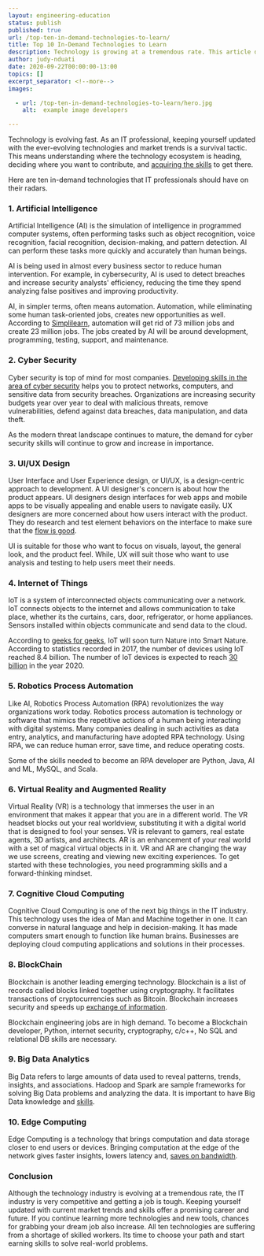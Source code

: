 ```yaml
---
layout: engineering-education
status: publish
published: true
url: /top-ten-in-demand-technologies-to-learn/
title: Top 10 In-Demand Technologies to Learn
description: Technology is growing at a tremendous rate. This article describes 10 demanding technologies to learn and focus on building skills.
author: judy-nduati
date: 2020-09-22T00:00:00-13:00
topics: []
excerpt_separator: <!--more-->
images:

  - url: /top-ten-in-demand-technologies-to-learn/hero.jpg
    alt:  example image developers

---
```

Technology is evolving fast. As an IT professional, keeping yourself updated with the ever-evolving technologies and market trends is a survival tactic. This means understanding where the technology ecosystem is heading, deciding where you want to contribute, and [acquiring the skills](https://www.simplilearn.com/top-technology-trends-and-jobs-article) to get there.
<!--more-->

Here are ten in-demand technologies that IT professionals should have on their radars.

### 1. Artificial Intelligence
Artificial Intelligence (AI) is the simulation of intelligence in programmed computer systems, often performing tasks such as object recognition, voice recognition, facial recognition, decision-making, and pattern detection. AI can perform these tasks more quickly and accurately than human beings.

AI is being used in almost every business sector to reduce human intervention. For example, in cybersecurity, AI is used to detect breaches and increase security analysts' efficiency, reducing the time they spend analyzing false positives and improving productivity.

AI, in simpler terms, often means automation. Automation, while eliminating some human task-oriented jobs, creates new opportunities as well. According to [Simplilearn](https://www.simplilearn.com/top-technology-trends-and-jobs-article), automation will get rid of 73 million jobs and create 23 million jobs. The jobs created by AI will be around development, programming, testing, support, and maintenance.

### 2. Cyber Security
Cyber security is top of mind for most companies. [Developing skills in the area of cyber security](https://www.geeksforgeeks.org/top-10-technology-trends-that-you-can-learn-in-2020/) helps you to protect networks, computers, and sensitive data from security breaches. Organizations are increasing security budgets year over year to deal with malicious threats, remove vulnerabilities, defend against data breaches, data manipulation, and data theft.

As the modern threat landscape continues to mature, the demand for cyber security skills will continue to grow and increase in importance.

### 3. UI/UX Design
User Interface and User Experience design, or UI/UX, is a design-centric approach to development. A UI designer's concern is about how the product appears. UI designers design interfaces for web apps and mobile apps to be visually appealing and enable users to navigate easily. UX designers are more concerned about how users interact with the product. They do research and test element behaviors on the interface to make sure that the [flow is good](https://www.fastcompany.com/3032719/ui-ux-who-does-what-a-designers-guide-to-the-tech-industry).

UI is suitable for those who want to focus on visuals, layout, the general look, and the product feel. While, UX will suit those who want to use analysis and testing to help users meet their needs.

### 4. Internet of Things
IoT is a system of interconnected objects communicating over a network. IoT connects objects to the internet and allows communication to take place, whether its the curtains, cars, door, refrigerator, or home appliances. Sensors installed within objects communicate and send data to the cloud.

According to [geeks for geeks](https://www.geeksforgeeks.org/introduction-to-internet-of-things-iot-set-1/), IoT will soon turn Nature into Smart Nature. According to statistics recorded in 2017, the number of devices using IoT reached 8.4 billion. The number of IoT devices is expected to reach [30 billion](https://www.simplilearn.com/top-technology-trends-and-jobs-article) in the year 2020.

### 5. Robotics Process Automation
Like AI, Robotics Process Automation (RPA) revolutionizes the way organizations work today. Robotics process automation is technology or software that mimics the repetitive actions of a human being interacting with digital systems. Many companies dealing in such activities as data entry, analytics, and manufacturing have adopted RPA technology. Using RPA, we can reduce human error, save time, and reduce operating costs.

Some of the skills needed to become an RPA developer are Python, Java, AI and ML, MySQL, and Scala.

### 6. Virtual Reality and Augmented Reality
Virtual Reality (VR) is a technology that immerses the user in an environment that makes it appear that you are in a different world. The VR headset blocks out your real worldview, substituting it with a digital world that is designed to fool your senses. VR is relevant to gamers, real estate agents, 3D artists, and architects. AR is an enhancement of your real world with a set of magical virtual objects in it. VR and AR are changing the way we use screens, creating and viewing new exciting experiences. To get started with these technologies, you need programming skills and a forward-thinking mindset.

### 7. Cognitive Cloud Computing
Cognitive Cloud Computing is one of the next big things in the IT industry. This technology uses the idea of Man and Machine together in one. It can converse in natural language and help in decision-making. It has made computers smart enough to function like human brains. Businesses are deploying cloud computing applications and solutions in their processes.

### 8. BlockChain
Blockchain is another leading emerging technology. Blockchain is a list of records called blocks linked together using cryptography. It facilitates transactions of cryptocurrencies such as Bitcoin. Blockchain increases security and speeds up [exchange of information](https://www.geeksforgeeks.org/blockchain-technology-introduction/).

Blockchain engineering jobs are in high demand. To become a Blockchain developer, Python, internet security, cryptography, c/c++, No SQL and relational DB skills are necessary.

### 9. Big Data Analytics
Big Data refers to large amounts of data used to reveal patterns, trends, insights, and associations. Hadoop and Spark are sample frameworks for solving Big Data problems and analyzing the data. It is important to have Big Data knowledge and [skills](https://www.edureka.co/big-data-hadoop-training-certification).

### 10. Edge Computing
Edge Computing is a technology that brings computation and data storage closer to end users or devices. Bringing computation at the edge of the network gives faster insights, lowers latency and, [saves on bandwidth](https://www.ibm.com/cloud/what-is-edge-computing).

### Conclusion
Although the technology industry is evolving at a tremendous rate, the IT industry is very competitive and getting a job is tough. Keeping yourself updated with current market trends and skills offer a promising career and future. If you continue learning more technologies and new tools, chances for grabbing your dream job also increase. All ten technologies are suffering from a shortage of skilled workers. Its time to choose your path and start earning skills to solve real-world problems.

